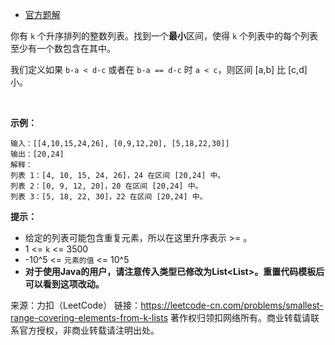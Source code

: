 * [官方题解](https://leetcode-cn.com/problems/smallest-range-covering-elements-from-k-lists/solution/zui-xiao-qu-jian-by-leetcode-solution/)

你有 ```k``` 个升序排列的整数列表。找到一个**最小**区间，使得 ```k``` 个列表中的每个列表至少有一个数包含在其中。

我们定义如果 ```b-a < d-c``` 或者在 ```b-a == d-c``` 时 ```a < c```，则区间 [a,b] 比 [c,d] 小。

 

**示例：**
```
输入：[[4,10,15,24,26], [0,9,12,20], [5,18,22,30]]
输出：[20,24]
解释： 
列表 1：[4, 10, 15, 24, 26]，24 在区间 [20,24] 中。
列表 2：[0, 9, 12, 20]，20 在区间 [20,24] 中。
列表 3：[5, 18, 22, 30]，22 在区间 [20,24] 中。
```

**提示：**

* 给定的列表可能包含重复元素，所以在这里升序表示 >= 。
* 1 <= ```k``` <= 3500
* -10^5 <= ```元素的值```  <= 10^5
* **对于使用Java的用户，请注意传入类型已修改为List<List<Integer>>。重置代码模板后可以看到这项改动。**

来源：力扣（LeetCode）
链接：https://leetcode-cn.com/problems/smallest-range-covering-elements-from-k-lists
著作权归领扣网络所有。商业转载请联系官方授权，非商业转载请注明出处。
